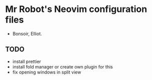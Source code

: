 # Mr Robot's Neovim configuration files

- Bonsoir, Elliot.

## TODO

- install prettier
- install fold manager or create own plugin for this
- fix opening windows in split view

